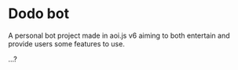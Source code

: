 # Dodo bot 
A personal bot project made in aoi.js v6 aiming to both entertain and provide users some features to use.

...?

